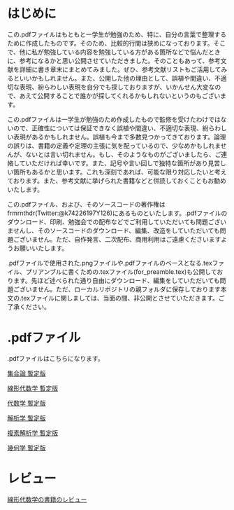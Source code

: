 # はじめに
この.pdfファイルはもともと一学生が勉強のため、特に、自分の言葉で整理するために作成したものです。そのため、比較的行間は狭めになっております。そこで、他に私が勉強している内容を勉強している方がある箇所などで悩んだときに、参考になるかと思い公開させていただきました。そのこともあって、参考文献を詳細に書き章末にまとめてみました。ぜひ、参考文献リストもご活用してみるといいかもしれません。また、公開した他の理由として、誤植や間違い、不適切な表現、紛らわしい表現を自分でも探しておりますが、いかんせん大変なので、あえて公開することで誰かが探してくれるかもしれないというのもございます。

この.pdfファイルは一学生が勉強のため作成したもので監修を受けたわけではないので、正確性については保証できなく誤植や間違い、不適切な表現、紛らわしい表現があるかもしれません。誤植も今まで多数見つかってきております。論理の誤りは、書籍の定義や定理の主張に気を配っているので、少なめかもしれませんが、ないとは言い切れません。もし、そのようなものがございましたら、ご連絡していただければ幸いです。また、記号や言い回しで独特な箇所があり見苦しい箇所もあるかと思います。これも深刻であれば、可能な限り対応したいと考えております。また、参考文献に挙げられた書籍などと併読しておくこともお勧めいたします。

この.pdfファイル、および、そのソースコードの著作権はfrmrnthdr(Twitter:@k74226197Y126)にあるものといたします。.pdfファイルのダウンロード、印刷、勉強会での配布などでご利用していただいても問題ございませんし、そのソースコードのダウンロード、編集、改造をしていただいても問題ございません。ただ、自作発言、二次配布、商用利用はご遠慮くださいますようお願いいたします。

.pdfファイルで使用された.pngファイルや.pdfファイルのベースとなる.texファイル、プリアンブルに書くための.texファイル(for_preamble.tex)も公開しております。先ほど述べられた通り自由にダウンロード、編集をしていただいても問題ございません。ただ、ローカルリポジトリの親フォルダに保存しております本文の.texファイルに関しましては、当面の間、非公開とさせていただきます。ご了承ください。

# .pdfファイル
.pdfファイルはこちらになります。

[集合論 暫定版](https://github.com/frmrnthdr/mathematics_public/blob/main/set_theory_preliminary_ver.pdf)

[線形代数学 暫定版](https://github.com/frmrnthdr/mathematics_public/blob/main/linear_algebra_preliminary_ver.pdf)

[代数学 暫定版](https://github.com/frmrnthdr/mathematics_public/blob/main/algebra_preliminary_ver.pdf)

[解析学 暫定版](https://github.com/frmrnthdr/mathematics_public/blob/main/analysis_preliminary_ver.pdf)

[複素解析学 暫定版](https://github.com/frmrnthdr/mathematics_public/blob/main/complex_analysis_preliminary_ver.pdf)

[幾何学 暫定版](https://github.com/frmrnthdr/mathematics_public/blob/main/geometry_preliminary_ver.pdf)

# レビュー

[線形代数学の書籍のレビュー](https://github.com/frmrnthdr/mathematics_public/blob/main/%E7%B7%9A%E5%BD%A2%E4%BB%A3%E6%95%B0%E5%AD%A6%E3%81%AE%E6%9B%B8%E7%B1%8D%E3%81%AE%E3%83%AC%E3%83%93%E3%83%A5%E3%83%BC.pdf)
